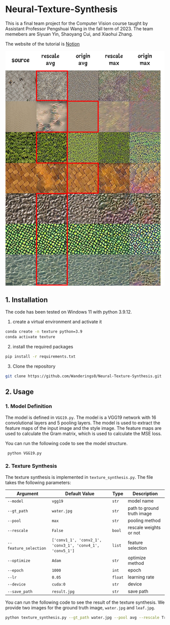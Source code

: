 # Neural-Texture-Synthesis
This is a final team project for the Computer Vision course taught by Assistant Professor Pengshuai Wang in the fall term of 2023. The team memebers are Siyuan Yin, Shaoyang Cui, and Xiaohui Zhang.

The website of the tutorial is [Notion](https://fancy-icebreaker-99b.notion.site/Neural-Texture-Synthesis-fa7f4228679b49acb93836b3b6f45f6e)

![demo result](demo.png)

## 1. Installation

The code has been tested on Windows 11 with python 3.9.12. 

1. create a virtual environment and activate it

```bash
conda create -n texture python=3.9
conda activate texture
```

2. install the required packages

```bash
pip install -r requirements.txt
```

3. Clone the repository

```bash
git clone https://github.com/Wanderings0/Neural-Texture-Synthesis.git
```

## 2. Usage

### 1. Model Definition

The model is defined in `VGG19.py`. The model is a VGG19 network with 16 convolutional layers and 5 pooling layers. The model is used to extract the feature maps of the input image and the style image. The feature maps are used to calculate the Gram matrix, which is used to calculate the MSE loss.

You can run the following code to see the model structure.

   ```bash
    python VGG19.py
   ```
    

 ### 2. Texture Synthesis

The texture synthesis is implemented in `texture_synthesis.py`. The file takes the following parameters:

| Argument            | Default Value                                  | Type  | Description                  |
|---------------------|------------------------------------------------|-------|------------------------------|
| `--model`           | `vgg19`                                        | `str` | model name                   |
| `--gt_path`         | `water.jpg`                                    | `str` | path to ground truth image   |
| `--pool`            | `max`                                          | `str` | pooling method               |
| `--rescale`         | `False`                                         | `bool` | rescale weights or not       |
| `--feature_selection` | `['conv1_1', 'conv2_1', 'conv3_1', 'conv4_1', 'conv5_1']` | `list` | feature selection            |
| `--optimize`        | `Adam`                                         | `str` | optimize method              |
| `--epoch`           | `1000`                                         | `int` | epoch                        |
| `--lr`              | `0.05`                                         | `float` | learning rate               |
| `--device`          | `cuda:0`                                       | `str` | device                       |
| `--save_path`       | `result.jpg`                                   | `str` | save path                    |


You can run the following code to see the result of the texture synthesis. We provide two images for the ground truth image, `water.jpg` and `leaf.jpg`. 
```bash
python texture_synthesis.py --gt_path water.jpg --pool avg --rescale True --save_path result.jpg
```